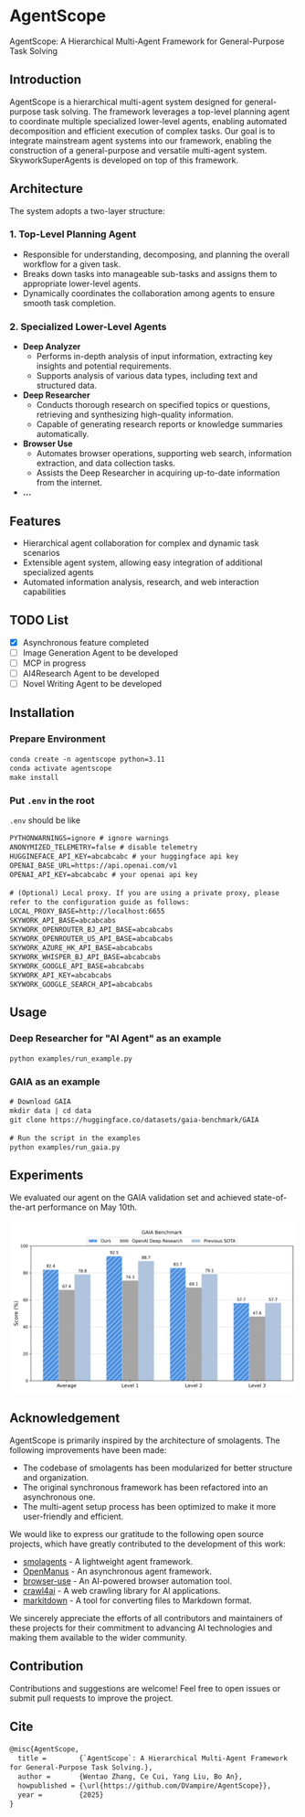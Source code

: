 # AgentScope

AgentScope: A Hierarchical Multi-Agent Framework for General-Purpose Task Solving

## Introduction

AgentScope is a hierarchical multi-agent system designed for general-purpose task solving. The framework leverages a top-level planning agent to coordinate multiple specialized lower-level agents, enabling automated decomposition and efficient execution of complex tasks. Our goal is to integrate mainstream agent systems into our framework, enabling the construction of a general-purpose and versatile multi-agent system. SkyworkSuperAgents is developed on top of this framework.

## Architecture

The system adopts a two-layer structure:

### 1. Top-Level Planning Agent
- Responsible for understanding, decomposing, and planning the overall workflow for a given task.
- Breaks down tasks into manageable sub-tasks and assigns them to appropriate lower-level agents.
- Dynamically coordinates the collaboration among agents to ensure smooth task completion.

### 2. Specialized Lower-Level Agents
- **Deep Analyzer**
  - Performs in-depth analysis of input information, extracting key insights and potential requirements.
  - Supports analysis of various data types, including text and structured data.
- **Deep Researcher**
  - Conducts thorough research on specified topics or questions, retrieving and synthesizing high-quality information.
  - Capable of generating research reports or knowledge summaries automatically.
- **Browser Use**
  - Automates browser operations, supporting web search, information extraction, and data collection tasks.
  - Assists the Deep Researcher in acquiring up-to-date information from the internet.
- **...**

## Features
- Hierarchical agent collaboration for complex and dynamic task scenarios
- Extensible agent system, allowing easy integration of additional specialized agents
- Automated information analysis, research, and web interaction capabilities

## TODO List
- [x] Asynchronous feature completed
- [ ] Image Generation Agent to be developed
- [ ] MCP in progress
- [ ] AI4Research Agent to be developed
- [ ] Novel Writing Agent to be developed

## Installation

### Prepare Environment
```
conda create -n agentscope python=3.11
conda activate agentscope
make install
```

### Put `.env` in the root

`.env` should be like
```
PYTHONWARNINGS=ignore # ignore warnings
ANONYMIZED_TELEMETRY=false # disable telemetry
HUGGINEFACE_API_KEY=abcabcabc # your huggingface api key
OPENAI_BASE_URL=https://api.openai.com/v1
OPENAI_API_KEY=abcabcabc # your openai api key

# (Optional) Local proxy. If you are using a private proxy, please refer to the configuration guide as follows:
LOCAL_PROXY_BASE=http://localhost:6655
SKYWORK_API_BASE=abcabcabs
SKYWORK_OPENROUTER_BJ_API_BASE=abcabcabs
SKYWORK_OPENROUTER_US_API_BASE=abcabcabs
SKYWORK_AZURE_HK_API_BASE=abcabcabs
SKYWORK_WHISPER_BJ_API_BASE=abcabcabs
SKYWORK_GOOGLE_API_BASE=abcabcabs
SKYWORK_API_KEY=abcabcabs
SKYWORK_GOOGLE_SEARCH_API=abcabcabs
```


## Usage

### Deep Researcher for "AI Agent" as an example
```
python examples/run_example.py
```

### GAIA as an example

```
# Download GAIA
mkdir data | cd data
git clone https://huggingface.co/datasets/gaia-benchmark/GAIA

# Run the script in the examples
python examples/run_gaia.py
```

## Experiments
We evaluated our agent on the GAIA validation set and achieved state-of-the-art performance on May 10th.
<p align="center">
  <img src="./docs/gaia_benchmark.png" alt="GAIA Example Result" width="700"/>
</p>

## Acknowledgement
AgentScope is primarily inspired by the architecture of smolagents. The following improvements have been made:
- The codebase of smolagents has been modularized for better structure and organization.
- The original synchronous framework has been refactored into an asynchronous one.
- The multi-agent setup process has been optimized to make it more user-friendly and efficient.

We would like to express our gratitude to the following open source projects, which have greatly contributed to the development of this work:
- [smolagents](https://github.com/huggingface/smolagents) - A lightweight agent framework.
- [OpenManus](https://github.com/mannaandpoem/OpenManus) - An asynchronous agent framework.
- [browser-use](https://github.com/browser-use/browser-use) - An AI-powered browser automation tool.
- [crawl4ai](https://github.com/unclecode/crawl4ai) - A web crawling library for AI applications.
- [markitdown](https://github.com/microsoft/markitdown) - A tool for converting files to Markdown format.

We sincerely appreciate the efforts of all contributors and maintainers of these projects for their commitment to advancing AI technologies and making them available to the wider community.

## Contribution

Contributions and suggestions are welcome! Feel free to open issues or submit pull requests to improve the project.

## Cite
```
@misc{AgentScope,
  title =        {`AgentScope`: A Hierarchical Multi-Agent Framework for General-Purpose Task Solving.},
  author =       {Wentao Zhang, Ce Cui, Yang Liu, Bo An},
  howpublished = {\url{https://github.com/DVampire/AgentScope}},
  year =         {2025}
}
```